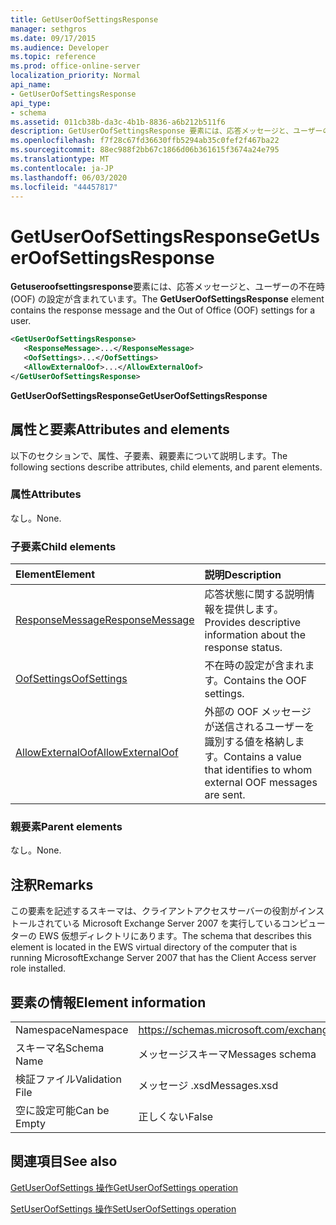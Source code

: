 ```yaml
---
title: GetUserOofSettingsResponse
manager: sethgros
ms.date: 09/17/2015
ms.audience: Developer
ms.topic: reference
ms.prod: office-online-server
localization_priority: Normal
api_name:
- GetUserOofSettingsResponse
api_type:
- schema
ms.assetid: 011cb38b-da3c-4b1b-8836-a6b212b511f6
description: GetUserOofSettingsResponse 要素には、応答メッセージと、ユーザーの不在時 (OOF) の設定が含まれています。
ms.openlocfilehash: f7f28c67fd36630ffb5294ab35c0fef2f467ba22
ms.sourcegitcommit: 88ec988f2bb67c1866d06b361615f3674a24e795
ms.translationtype: MT
ms.contentlocale: ja-JP
ms.lasthandoff: 06/03/2020
ms.locfileid: "44457817"
---
```

# <a name="getuseroofsettingsresponse"></a><span data-ttu-id="73991-103">GetUserOofSettingsResponse</span><span class="sxs-lookup"><span data-stu-id="73991-103">GetUserOofSettingsResponse</span></span>

<span data-ttu-id="73991-104">**Getuseroofsettingsresponse**要素には、応答メッセージと、ユーザーの不在時 (OOF) の設定が含まれています。</span><span class="sxs-lookup"><span data-stu-id="73991-104">The **GetUserOofSettingsResponse** element contains the response message and the Out of Office (OOF) settings for a user.</span></span> 
  
```xml
<GetUserOofSettingsResponse>
   <ResponseMessage>...</ResponseMessage>
   <OofSettings>...</OofSettings>
   <AllowExternalOof>...</AllowExternalOof>
</GetUserOofSettingsResponse>
```

 <span data-ttu-id="73991-105">**GetUserOofSettingsResponse**</span><span class="sxs-lookup"><span data-stu-id="73991-105">**GetUserOofSettingsResponse**</span></span>
## <a name="attributes-and-elements"></a><span data-ttu-id="73991-106">属性と要素</span><span class="sxs-lookup"><span data-stu-id="73991-106">Attributes and elements</span></span>

<span data-ttu-id="73991-107">以下のセクションで、属性、子要素、親要素について説明します。</span><span class="sxs-lookup"><span data-stu-id="73991-107">The following sections describe attributes, child elements, and parent elements.</span></span>
  
### <a name="attributes"></a><span data-ttu-id="73991-108">属性</span><span class="sxs-lookup"><span data-stu-id="73991-108">Attributes</span></span>

<span data-ttu-id="73991-109">なし。</span><span class="sxs-lookup"><span data-stu-id="73991-109">None.</span></span>
  
### <a name="child-elements"></a><span data-ttu-id="73991-110">子要素</span><span class="sxs-lookup"><span data-stu-id="73991-110">Child elements</span></span>

|<span data-ttu-id="73991-111">**Element**</span><span class="sxs-lookup"><span data-stu-id="73991-111">**Element**</span></span>|<span data-ttu-id="73991-112">**説明**</span><span class="sxs-lookup"><span data-stu-id="73991-112">**Description**</span></span>|
|:-----|:-----|
|[<span data-ttu-id="73991-113">ResponseMessage</span><span class="sxs-lookup"><span data-stu-id="73991-113">ResponseMessage</span></span>](responsemessage.md) <br/> |<span data-ttu-id="73991-114">応答状態に関する説明情報を提供します。</span><span class="sxs-lookup"><span data-stu-id="73991-114">Provides descriptive information about the response status.</span></span>  <br/> |
|[<span data-ttu-id="73991-115">OofSettings</span><span class="sxs-lookup"><span data-stu-id="73991-115">OofSettings</span></span>](oofsettings.md) <br/> |<span data-ttu-id="73991-116">不在時の設定が含まれます。</span><span class="sxs-lookup"><span data-stu-id="73991-116">Contains the OOF settings.</span></span>  <br/> |
|[<span data-ttu-id="73991-117">AllowExternalOof</span><span class="sxs-lookup"><span data-stu-id="73991-117">AllowExternalOof</span></span>](allowexternaloof.md) <br/> |<span data-ttu-id="73991-118">外部の OOF メッセージが送信されるユーザーを識別する値を格納します。</span><span class="sxs-lookup"><span data-stu-id="73991-118">Contains a value that identifies to whom external OOF messages are sent.</span></span>  <br/> |
   
### <a name="parent-elements"></a><span data-ttu-id="73991-119">親要素</span><span class="sxs-lookup"><span data-stu-id="73991-119">Parent elements</span></span>

<span data-ttu-id="73991-120">なし。</span><span class="sxs-lookup"><span data-stu-id="73991-120">None.</span></span>
  
## <a name="remarks"></a><span data-ttu-id="73991-121">注釈</span><span class="sxs-lookup"><span data-stu-id="73991-121">Remarks</span></span>

<span data-ttu-id="73991-122">この要素を記述するスキーマは、クライアントアクセスサーバーの役割がインストールされている Microsoft Exchange Server 2007 を実行しているコンピューターの EWS 仮想ディレクトリにあります。</span><span class="sxs-lookup"><span data-stu-id="73991-122">The schema that describes this element is located in the EWS virtual directory of the computer that is running MicrosoftExchange Server 2007 that has the Client Access server role installed.</span></span>
  
## <a name="element-information"></a><span data-ttu-id="73991-123">要素の情報</span><span class="sxs-lookup"><span data-stu-id="73991-123">Element information</span></span>

|||
|:-----|:-----|
|<span data-ttu-id="73991-124">Namespace</span><span class="sxs-lookup"><span data-stu-id="73991-124">Namespace</span></span>  <br/> |https://schemas.microsoft.com/exchange/services/2006/messages  <br/> |
|<span data-ttu-id="73991-125">スキーマ名</span><span class="sxs-lookup"><span data-stu-id="73991-125">Schema Name</span></span>  <br/> |<span data-ttu-id="73991-126">メッセージスキーマ</span><span class="sxs-lookup"><span data-stu-id="73991-126">Messages schema</span></span>  <br/> |
|<span data-ttu-id="73991-127">検証ファイル</span><span class="sxs-lookup"><span data-stu-id="73991-127">Validation File</span></span>  <br/> |<span data-ttu-id="73991-128">メッセージ .xsd</span><span class="sxs-lookup"><span data-stu-id="73991-128">Messages.xsd</span></span>  <br/> |
|<span data-ttu-id="73991-129">空に設定可能</span><span class="sxs-lookup"><span data-stu-id="73991-129">Can be Empty</span></span>  <br/> |<span data-ttu-id="73991-130">正しくない</span><span class="sxs-lookup"><span data-stu-id="73991-130">False</span></span>  <br/> |
   
## <a name="see-also"></a><span data-ttu-id="73991-131">関連項目</span><span class="sxs-lookup"><span data-stu-id="73991-131">See also</span></span>



[<span data-ttu-id="73991-132">GetUserOofSettings 操作</span><span class="sxs-lookup"><span data-stu-id="73991-132">GetUserOofSettings operation</span></span>](getuseroofsettings-operation.md)
  
[<span data-ttu-id="73991-133">SetUserOofSettings 操作</span><span class="sxs-lookup"><span data-stu-id="73991-133">SetUserOofSettings operation</span></span>](setuseroofsettings-operation.md)

